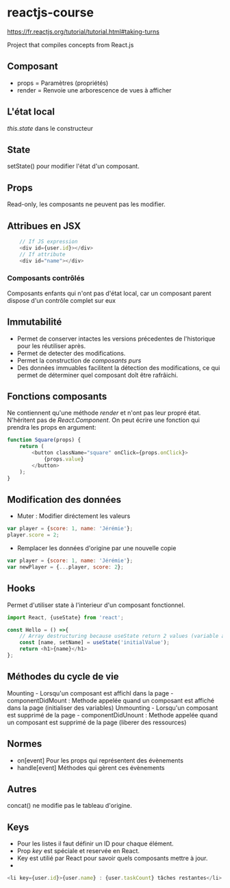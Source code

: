 # reactjs-course

https://fr.reactjs.org/tutorial/tutorial.html#taking-turns

Project that compiles concepts from React.js

## Composant

- props = Paramètres (propriétés)
- render = Renvoie une arborescence de vues à afficher

## L'état local

_this.state_ dans le constructeur

## State
setState() pour modifier l'état d'un composant.

## Props
Read-only, les composants ne peuvent pas les modifier.

## Attribues en JSX
```js
    // If JS expression
    <div id={user.id}></div>
    // If attribute
    <div id="name"></div>
```

### Composants contrôlés

Composants enfants qui n'ont pas d'état local, car un composant parent
dispose d'un contrôle complet sur eux

## Immutabilité

- Permet de conserver intactes les versions précedentes
  de l'historique pour les réutiliser après.
- Permet de detecter des modifications.
- Permet la construction de _composants purs_
- Des données immuables facilitent la détection des modifications,
  ce qui permet de déterminer quel composant doît être rafrâichi.

## Fonctions composants

Ne contiennent qu'une méthode _render_ et n'ont pas leur propré état.<br>
N'héritent pas de _React.Component_. On peut écrire une fonction qui prendra
les props en argument:

```js
function Square(props) {
    return (
        <button className="square" onClick={props.onClick}>
            {props.value}
        </button>
    );
}
```

## Modification des données

- Muter : Modifier diréctement les valeurs

```js
var player = {score: 1, name: 'Jérémie'};
player.score = 2;
```

- Remplacer les données d'origine par une nouvelle copie

```js
var player = {score: 1, name: 'Jérémie'};
var newPlayer = {...player, score: 2};
```
## Hooks
Permet d'utiliser state à l'interieur d'un composant fonctionnel.
```js
import React, {useState} from 'react';

const Hello = () =>{
    // Array destructuring because useState return 2 values (variable and set function)
    const [name, setName] = useState('initialValue');
    return <h1>{name}</h1>
};
```

## Méthodes du cycle de vie
Mounting - Lorsqu'un composant est affichl dans la page
    - componentDidMount : Methode appelée quand un composant est affiché dans la page (initialiser des variables)
Unmounting - Lorsqu'un composant est supprimé de la page
    - componentDidUnount : Methode appelée quand un composant est supprimé de la page (liberer des ressources)


## Normes

- on[event] Pour les props qui représentent des évènements
- handle[event] Méthodes qui gèrent ces évènements

## Autres

concat() ne modifie pas le tableau d'origine.


## Keys
- Pour les listes il faut définir un ID pour chaque élément.
- Prop _key_ est spéciale et reservée en React.
- Key est utilié par React pour savoir quels composants mettre à jour.
- 
```js
<li key={user.id}>{user.name} : {user.taskCount} tâches restantes</li>
```